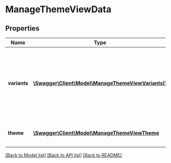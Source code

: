 # ManageThemeViewData

## Properties
Name | Type | Description | Notes
------------ | ------------- | ------------- | -------------
**variants** | [**\Swagger\Client\Model\ManageThemeViewVariants[]**](ManageThemeViewVariants.md) | Varianrt of the theme for each multidomain. This arrays should contain at least one variant for the base domain | 
**theme** | [**\Swagger\Client\Model\ManageThemeViewTheme**](ManageThemeViewTheme.md) | Object containing the theme metadata | 

[[Back to Model list]](../README.md#documentation-for-models) [[Back to API list]](../README.md#documentation-for-api-endpoints) [[Back to README]](../README.md)


